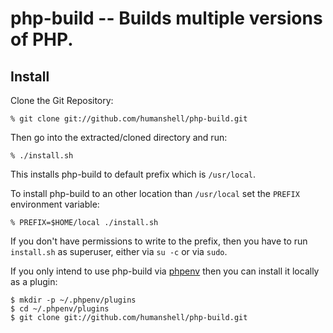 php-build -- Builds multiple versions of PHP.
=============================================

## Install

Clone the Git Repository:

    % git clone git://github.com/humanshell/php-build.git

Then go into the extracted/cloned directory and run:

    % ./install.sh

This installs php-build to default prefix which is `/usr/local`. 

To install php-build to an other location than `/usr/local` set the
`PREFIX` environment variable:

    % PREFIX=$HOME/local ./install.sh

If you don't have permissions to write to the prefix, then you 
have to run `install.sh` as superuser, either via `su -c` or via `sudo`.

If you only intend to use php-build via
[phpenv](https://github.com/humanshell/phpenv) then you can install it locally
as a plugin:

    $ mkdir -p ~/.phpenv/plugins
    $ cd ~/.phpenv/plugins
    $ git clone git://github.com/humanshell/php-build.git


